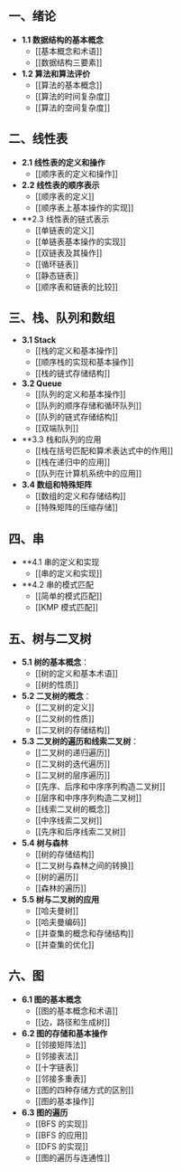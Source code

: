## 一、绪论

- **1.1 数据结构的基本概念**
	- [[基本概念和术语]]
	- [[数据结构三要素]]
- **1.2 算法和算法评价**
	- [[算法的基本概念]]
	- [[算法的时间复杂度]]
	- [[算法的空间复杂度]]

## 二、线性表

- **2.1 线性表的定义和操作**
	- [[顺序表的定义和操作]]
- **2.2 线性表的顺序表示**
	- [[顺序表的定义]]
	- [[顺序表上基本操作的实现]]
- **2.3 线性表的链式表示
	- [[单链表的定义]]
	- [[单链表基本操作的实现]]
	- [[双链表及其操作]]
	- [[循环链表]]
	- [[静态链表]]
	- [[顺序表和链表的比较]]

## 三、栈、队列和数组

- **3.1 Stack**
	- [[栈的定义和基本操作]]
	- [[顺序栈的实现和基本操作]]
	- [[栈的链式存储结构]]
-  **3.2 Queue**
	- [[队列的定义和基本操作]]
	- [[队列的顺序存储和循环队列]]
	- [[队列的链式存储结构]]
	- [[双端队列]]
- **3.3 栈和队列的应用
	- [[栈在括号匹配和算术表达式中的作用]]
	- [[栈在递归中的应用]]
	- [[队列在计算机系统中的应用]]
- **3.4 数组和特殊矩阵**
	- [[数组的定义和存储结构]]
	- [[特殊矩阵的压缩存储]]

## 四、串

- **4.1 串的定义和实现
	- [[串的定义和实现]]
- **4.2 串的模式匹配
	- [[简单的模式匹配]]
	- [[KMP 模式匹配]]

## 五、树与二叉树

- **5.1 树的基本概念**：
	- [[树的定义和基本术语]]
	- [[树的性质]]
- **5.2 二叉树的概念**：
	- [[二叉树的定义]]
	- [[二叉树的性质]]
	- [[二叉树的存储结构]]
- **5.3 二叉树的遍历和线索二叉树**：
	- [[二叉树的递归遍历]]
	- [[二叉树的迭代遍历]]
	- [[二叉树的层序遍历]]
	- [[先序、后序和中序序列构造二叉树]]
	- [[层序和中序序列构造二叉树]]
	- [[线索二叉树的概念]]
	- [[中序线索二叉树]]
	- [[先序和后序线索二叉树]]
- **5.4 树与森林**
	- [[树的存储结构]]
	- [[二叉树与森林之间的转换]]
	- [[树的遍历]]
	- [[森林的遍历]]
- **5.5 树与二叉树的应用**
	- [[哈夫曼树]]
	- [[哈夫曼编码]]
	- [[并查集的概念和存储结构]]
	- [[并查集的优化]]

## 六、图

- **6.1 图的基本概念**
	- [[图的基本概念和术语]]
	- [[边，路径和生成树]]
- **6.2 图的存储和基本操作**
	- [[邻接矩阵法]]
	- [[邻接表法]]
	- [[十字链表]]
	- [[邻接多重表]]
	- [[图的四种存储方式的区别]]
	- [[图的基本操作]]
- **6.3 图的遍历**
	- [[BFS 的实现]]
	- [[BFS 的应用]]
	- [[DFS 的实现]]
	- [[图的遍历与连通性]]

